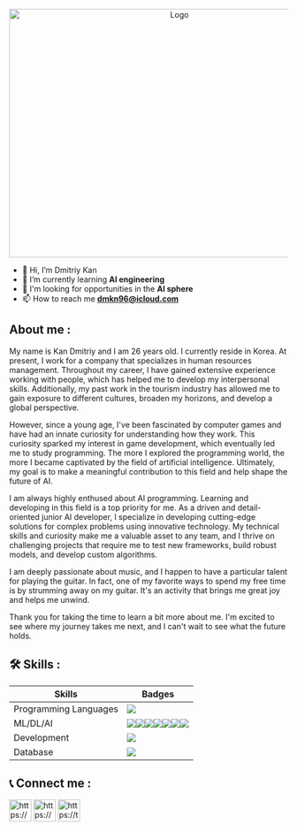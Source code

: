 <p align="center">
    <img src="https://media3.giphy.com/media/v1.Y2lkPTc5MGI3NjExNzEwYTEzNTA3YTU5NzY2NjA2NzFlZmJmYTQ3ODM2YjNjZTNmOGZkOCZjdD1z/juua9i2c2fA0AIp2iq/giphy.gif" alt="Logo" width="600" height="450">
 </p>
 
- 👋 Hi, I’m Dmitriy Kan 
- 🌱 I’m currently learning **AI engineering**
- 👯 I'm looking for opportunities in the **AI sphere**
- 📫 How to reach me **dmkn96@icloud.com**
 
## About me :
My name is Kan Dmitriy and I am 26 years old. I currently reside in Korea. At present, I work for a company that specializes in human resources management. Throughout my career, I have gained extensive experience working with people, which has helped me to develop my interpersonal skills. Additionally, my past work in the tourism industry has allowed me to gain exposure to different cultures, broaden my horizons, and develop a global perspective.

However, since a young age, I've been fascinated by computer games and have had an innate curiosity for understanding how they work. This curiosity sparked my interest in game development, which eventually led me to study programming. The more I explored the programming world, the more I became captivated by the field of artificial intelligence. Ultimately, my goal is to make a meaningful contribution to this field and help shape the future of AI.

I am always highly enthused about AI programming. Learning and developing in this field is a top priority for me. As a driven and detail-oriented junior AI developer, I specialize in developing cutting-edge solutions for complex problems using innovative technology. My technical skills and curiosity make me a valuable asset to any team, and I thrive on challenging projects that require me to test new frameworks, build robust models, and develop custom algorithms.

I am deeply passionate about music, and I happen to have a particular talent for playing the guitar. In fact, one of my favorite ways to spend my free time is by strumming away on my guitar. It's an activity that brings me great joy and helps me unwind.

Thank you for taking the time to learn a bit more about me. I'm excited to see where my journey takes me next, and I can't wait to see what the future holds.

## 🛠 Skills :

| Skills             | Badges                                                                |
| ----------------- | ------------------------------------------------------------------ |
| Programming Languages | <img src="https://img.shields.io/badge/python-3670A0?style=for-the-badge&logo=python&logoColor=ffdd54"> |
| ML/DL/AI |  <img src="https://img.shields.io/badge/Keras-%23D00000.svg?style=for-the-badge&logo=Keras&logoColor=white"><img src="https://img.shields.io/badge/Matplotlib-%23ffffff.svg?style=for-the-badge&logo=Matplotlib&logoColor=black"><img src="https://img.shields.io/badge/numpy-%23013243.svg?style=for-the-badge&logo=numpy&logoColor=white"><img src="https://img.shields.io/badge/pandas-%23150458.svg?style=for-the-badge&logo=pandas&logoColor=white"><img src="https://img.shields.io/badge/scikit--learn-%23F7931E.svg?style=for-the-badge&logo=scikit-learn&logoColor=white"><img src="https://img.shields.io/badge/SciPy-%230C55A5.svg?style=for-the-badge&logo=scipy&logoColor=white"><img src="https://img.shields.io/badge/TensorFlow-%23FF6F00.svg?style=for-the-badge&logo=TensorFlow&logoColor=white"> |
| Development | <img src="https://img.shields.io/badge/flask-%23000.svg?style=for-the-badge&logo=flask&logoColor=white"> |
| Database | <img src="https://img.shields.io/badge/mysql-%2300f.svg?style=for-the-badge&logo=mysql&logoColor=white"> |

## 📞 Connect me :
<p align="left">
<a href="https://linkedin.com/in/dmkn96" target="blank"><img align="center" src="https://raw.githubusercontent.com/rahuldkjain/github-profile-readme-generator/master/src/images/icons/Social/linked-in-alt.svg" alt="https://www.linkedin.com/in/dmkn96/" height="40" width="40" /></a>
<a href="https://www.facebook.com/100073404865386" target="blank"><img align="center" src="https://raw.githubusercontent.com/rahuldkjain/github-profile-readme-generator/master/src/images/icons/Social/facebook.svg" alt="https://www.facebook.com/profile.php?id=100073404865386&mibextid=zbwkwl" height="40" width="40" /></a>
<a href="https://linkedin.com/in/dmkn96" target="blank"><img align="center" src="https://upload.wikimedia.org/wikipedia/commons/thumb/8/83/Telegram_2019_Logo.svg/1200px-Telegram_2019_Logo.svg.png" alt="https://t.me/dmkn96" height="40" width="40" /></a>
</p>
